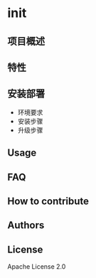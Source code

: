 # init
## 项目概述

## 特性

## 安装部署
* 环境要求
* 安装步骤
* 升级步骤
## Usage

## FAQ

## How to contribute

## Authors

## License
Apache License 2.0
